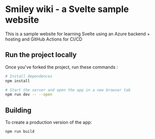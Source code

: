 # Smiley wiki - a Svelte sample website

This is a sample website for learning Svelte using an Azure backend + hosting and GitHub Actions for CI/CD

## Run the project locally

Once you've forked the project, run these commands : 

```bash
# Install dependences
npm install 

# Start the server and open the app in a new browser tab
npm run dev -- --open
```

## Building

To create a production version of the app:

```bash
npm run build
```